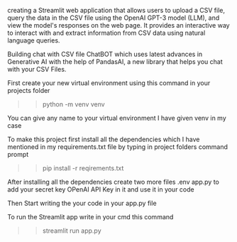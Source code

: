 creating a Streamlit web application that allows users to upload a CSV file, query the data in the CSV file using the OpenAI GPT-3 model (LLM), and view the model's responses on the web page. It provides an interactive way to interact with and extract information from CSV data using natural language queries.

Building chat with CSV file ChatBOT which uses latest advances in Generative AI with the help of PandasAI, a new library that helps you chat with your CSV Files. 

First create your new virtual environment using this command in your projects folder
>>python -m venv venv

You can give any name to your virtual environment I have given venv in my case 

To make this project first install all the dependencies which I have mentioned in my requirements.txt file by typing in project folders command prompt 
>>pip install -r reqirements.txt

After installing all the dependencies create two more files 
.env 
app.py
to add your secret key OPenAI API Key in it and use it in your code 

Then Start writing the your code in your app.py file 

To run the Streamlit app write in your cmd this command 
>>streamlit run app.py 

